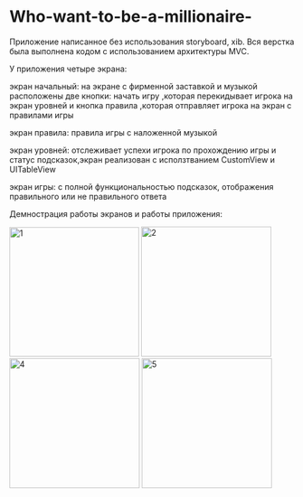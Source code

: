 # Who-want-to-be-a-millionaire-
Приложение написанное без использования storyboard, xib. Вся верстка была выполнена кодом c использованием архитектуры MVC.

У приложения четыре экрана:

экран начальный: на экране с фирменной заставкой и музыкой расположены две кнопки: начать игру ,которая перекидывает игрока на экран уровней и кнопка правила  ,которая отправляет игрока на экран с правилами игры

экран правила: правила игры с наложенной музыкой

экран уровней: отслеживает успехи игрока по прохождению игры и статус подсказок,экран реализован с исползтванием CustomView и UITableView

экран игры: с полной функциональностью подсказок, отображения правильного или не правильного ответа

Демнострация работы экранов и работы приложения:

<img width="229" alt="1" src="https://user-images.githubusercontent.com/110721351/202409291-9edf65fe-c7e4-4064-873e-af7b1c8b9956.png"> <img width="230" alt="2" src="https://user-images.githubusercontent.com/110721351/202409325-69f4d522-ef75-4e06-8ac2-7ed03a8d3b90.png">
<img width="230" alt="4" src="https://user-images.githubusercontent.com/110721351/202409453-5a56a662-a837-4490-8944-4d13f0a79916.png">
<img width="230" alt="5" src="https://user-images.githubusercontent.com/110721351/202409785-11a43d94-6615-4726-8196-ec132632f94d.png">









